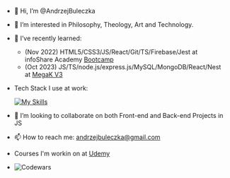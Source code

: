 - 👋 Hi, I’m @AndrzejBuleczka
- 👀 I’m interested in Philosophy, Theology, Art and Technology.
- 🌱 I’ve recently learned:
    - (Nov 2022) HTML5/CSS3/JS/React/Git/TS/Firebase/Jest at infoShare Academy [Bootcamp](https://infoshareacademy.com/kurs/bootcamp-frontend/)
    - (Oct 2023) JS/TS/node.js/express.js/MySQL/MongoDB/React/Nest at [MegaK V3](https://www.megak.pl/)

- Tech Stack I use at work:
  
    [![My Skills](https://skills.thijs.gg/icons?i=js,html,css,react,ts,git,gatsby,astro,tailwind,nodejs,express,gitlab,idea,figma)](https://skills.thijs.gg) 
- 💞️ I’m looking to collaborate on both Front-end and Back-end Projects in JS
- 📫 How to reach me: andrzejbuleczka@gmail.com
- Courses I'm workin on at [Udemy](https://www.udemy.com/user/andrzej-buleczka-2/)
- ![Codewars](https://www.codewars.com/users/AndrzejBuleczka/badges/small)

<!---
AndrzejBuleczka/AndrzejBuleczka is a ✨ special ✨ repository because its `README.md` (this file) appears on your GitHub profile.
You can click the Preview link to take a look at your changes.
--->
